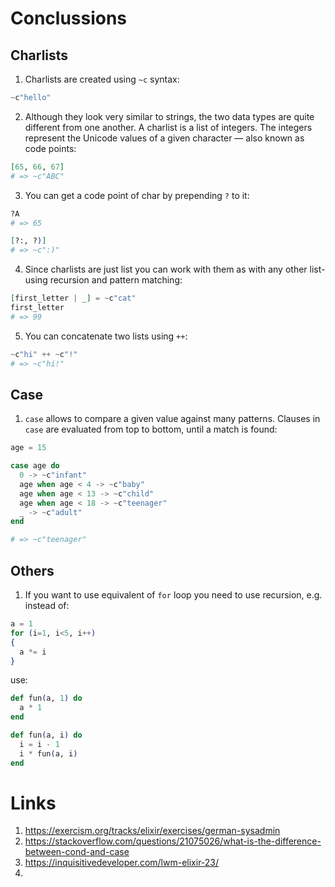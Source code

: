# Conclussions
## Charlists
1. Charlists are created using `~c` syntax:
```elixir
~c"hello"
```
2. Although they look very similar to strings, the two data types are quite different from one another. A charlist is a list of integers. The integers represent the Unicode values of a given character — also known as code points:
```elixir
[65, 66, 67]
# => ~c"ABC"
```
3. You can get a code point of char by prepending `?` to it:
```elixir
?A
# => 65

[?:, ?)]
# => ~c":)"
```
4. Since charlists are just list you can work with them as with any other list- using recursion and pattern matching:
```elixir
[first_letter | _] = ~c"cat"
first_letter
# => 99
```
5. You can concatenate two lists using `++`:
```elixir
~c"hi" ++ ~c"!"
# => ~c"hi!"
```
## Case
1. `case` allows to compare a given value against many patterns. Clauses in `case` are evaluated from top to bottom, until a match is found:
```elixir
age = 15

case age do
  0 -> ~c"infant"
  age when age < 4 -> ~c"baby"
  age when age < 13 -> ~c"child"
  age when age < 18 -> ~c"teenager"
  _ -> ~c"adult"
end

# => ~c"teenager"
```
## Others
1. If you want to use equivalent of `for` loop you need to use recursion, e.g. instead of:
```elixir
a = 1
for (i=1, i<5, i++)
{
  a *= i
}
```
use:
```elixir
def fun(a, 1) do
  a * 1
end

def fun(a, i) do
  i = i - 1
  i * fun(a, i)
end
```

# Links
1. https://exercism.org/tracks/elixir/exercises/german-sysadmin
2. https://stackoverflow.com/questions/21075026/what-is-the-difference-between-cond-and-case
3. https://inquisitivedeveloper.com/lwm-elixir-23/
4. 





